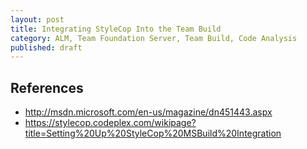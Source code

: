 ```yaml
---
layout: post
title: Integrating StyleCop Into the Team Build
category: ALM, Team Foundation Server, Team Build, Code Analysis
published: draft
---
```



## References
* http://msdn.microsoft.com/en-us/magazine/dn451443.aspx
* https://stylecop.codeplex.com/wikipage?title=Setting%20Up%20StyleCop%20MSBuild%20Integration